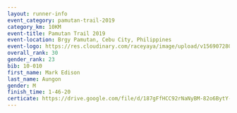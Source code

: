```yaml
---
layout: runner-info 
event_category: pamutan-trail-2019 
category_km: 10KM 
event-title: Pamutan Trail 2019 
event-location: Brgy Pamutan, Cebu City, Philippines 
event-logo: https://res.cloudinary.com/raceyaya/image/upload/v1569072806/logo/pamutan-trail_d8abrj.jpg 
overall_rank: 30
gender_rank: 23
bib: 10-010
first_name: Mark Edison
last_name: Aungon
gender: M
finish_time: 1-46-20
certicate: https://drive.google.com/file/d/187gFfHCC92rNaNyBM-82o6BytY-2JjkE/view?usp=sharing
---
```

